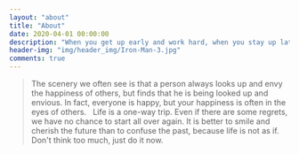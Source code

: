 ```yaml
---
layout: "about"
title: "About"
date: 2020-04-01 00:00:00
description: "When you get up early and work hard, when you stay up late, when you feel too tired to stand up again, but still support the night when you get up, that is the power of dreams."
header-img: "img/header_img/Iron-Man-3.jpg"
comments: true
---
```


> The scenery we often see is that a person always looks up and envy the happiness of others, but finds that he is being looked up and envious. In fact, everyone is happy, but your happiness is often in the eyes of others.
> &nbsp;
> Life is a one-way trip. Even if there are some regrets, we have no chance to start all over again. It is better to smile and cherish the future than to confuse the past, because life is not as if.
> &nbsp;
> Don't think too much, just do it now.